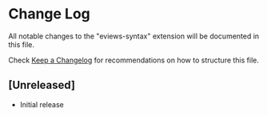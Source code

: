 # Change Log

All notable changes to the "eviews-syntax" extension will be documented in this file.

Check [Keep a Changelog](http://keepachangelog.com/) for recommendations on how to structure this file.

## [Unreleased]

- Initial release